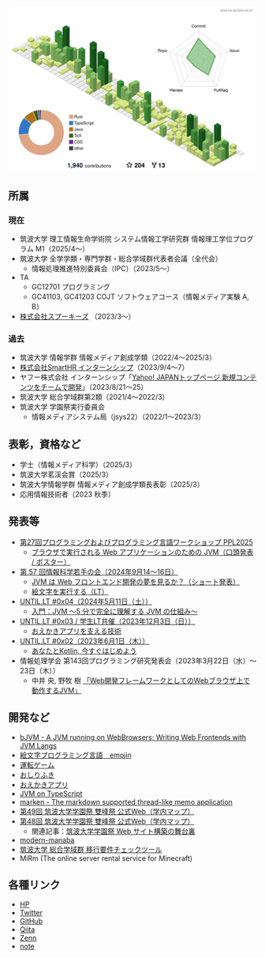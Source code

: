![](./profile-3d-contrib/profile-green-animate.svg)

## 所属
### 現在
- 筑波大学 理工情報生命学術院 システム情報工学研究群 情報理工学位プログラム M1（2025/4〜）
- 筑波大学 全学学類・専門学群・総合学域群代表者会議（全代会）
  - 情報処理推進特別委員会（IPC）（2023/5〜） 
- TA
  - GC12701 プログラミング
  - GC41103, GC41203 COJT ソフトウェアコース（情報メディア実験 A, B）
- [株式会社スプーキーズ](https://www.spookies.co.jp/) （2023/3〜）

### 過去
- 筑波大学 情報学群 情報メディア創成学類（2022/4〜2025/3）
- [株式会社SmartHR インターンシップ](https://newgrads.smarthr.co.jp/product-engineer)（2023/9/4〜7）
- ヤフー株式会社 インターンシップ「[Yahoo! JAPANトップページ
新規コンテンツをチームで開発](https://about.yahoo.co.jp/hr/internship/1002/)」（2023/8/21〜25）
- 筑波大学 総合学域群第2類（2021/4〜2022/3）
- 筑波大学 学園祭実行委員会
  - 情報メディアシステム局（jsys22）（2022/1〜2023/3）
 
## 表彰，資格など
- 学士（情報メディア科学）（2025/3）
- 筑波大学茗渓会賞（2025/3）
- 筑波大学情報学群 情報メディア創成学類長表彰（2025/3）
- 応用情報技術者（2023 秋季）

## 発表等
- [第27回プログラミングおよびプログラミング言語ワークショップ PPL2025](https://jssst-ppl.org/workshop/2025/)
  - [ブラウザで実行される Web アプリケーションのための JVM（口頭発表 / ポスター）](https://jssst-ppl.org/workshop/2025/accepted.html)
- [第 57 回情報科学若手の会（2024年9月14〜16日）](https://wakate.org/2024/08/13/57th-general/)
  - [JVM は Web フロントエンド開発の夢を見るか？（ショート発表）](https://speakerdeck.com/chururi/jvm-ha-web-hurontoendokai-fa-nomeng-wojian-ruka)
  - [絵文字を実行する（LT）](https://speakerdeck.com/chururi/hui-wen-zi-woshi-xing-suru)
- [UNTIL.LT #0x04（2024年5月11日（土））](https://until-tsukuba.github.io/events/2024/until-lt0x04/)
  - [入門：JVM 〜5 分で完全に理解する JVM の仕組み〜](https://speakerdeck.com/chururi/ru-men-jvm-5-fen-dewan-quan-nili-jie-suru-jvm-noshi-zu-mi)
- [UNTIL.LT #0x03 / 学生LT共催（2023年12月3日（日））](https://until-tsukuba.github.io/events/2023/until-lt0x03/)
  - [おえかきアプリを支える技術](https://speakerdeck.com/chururi/oekakiahuriwozhi-eruji-shu)
- [UNTIL.LT #0x02（2023年6月1日（木））](https://until-tsukuba.github.io/events/2023/until-lt0x02/)
  - [あなたとKotlin, 今すぐはじめよう](https://speakerdeck.com/chururi/anatatokotlin-jin-suguhazimeyou-until-dot-lt-number-0x02)
- 情報処理学会 第143回プログラミング研究発表会（2023年3月22日（水）～23日（木））
  - 中井 央, 野牧 樹 [「Web開発フレームワークとしてのWebブラウザ上で動作するJVM」](https://sigpro.ipsj.or.jp/pro2022-5/program/)

## 開発など
- [bJVM - A JVM running on WebBrowsers; Writing Web Frontends with JVM Langs](https://github.com/Tsukuba-Programming-Lab/BJVM)
- [絵文字プログラミング言語　emojin](https://emojin.itsu.dev/)
- [運転ゲーム](https://race.itsu.dev)
- [おしりふき](https://itsu.dev/osirifuki)
- [おえかきアプリ](https://itsu.dev/oekaki)
- [JVM on TypeScript](https://boke.itsu.dev/ChuruVM/index.html)
- [marken - The markdown supported thread-like memo application](https://boke.itsu.dev/marken/)
- [第49回 筑波大学学園祭 雙峰祭 公式Web（学内マップ）](https://sohosai.com/map)
- [第48回 筑波大学学園祭 雙峰祭 公式Web（学内マップ）](https://qiita.com/chururi/items/93ab81aad98fd8456e15)
  - 関連記事：[筑波大学学園祭 Web サイト構築の舞台裏](https://zenn.dev/inaniwaudon/articles/e4d6d326c4c18b)
- [modern-manaba](https://chrome.google.com/webstore/detail/modern-manaba/oimcohooopcpjnmdgijjicdhkifopbli?hl=ja)
- [筑波大学 総合学域群 移行要件チェックツール](https://boke.itsu.dev/scs-migration-checker/)
- MiRm (The online server rental service for Minecraft)

## 各種リンク
- [HP](https;//boke.itsu.dev/)
- [Twitter](https://twitter.com/chururi_)
- [GitHub](https://github.com/itsu-dev)
- [Qiita](https://qiita.com/chururi)
- [Zenn](https://zenn.dev/itsu_dev)
- [note](https://note.com/chururi___)
